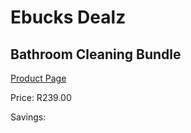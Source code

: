 
# Ebucks Dealz
## Bathroom Cleaning Bundle
[Product Page](https://www.ebucks.com/web/shop/productSelected.do?prodId=1169223727&catId=909917204)

Price: R239.00

Savings: 


	